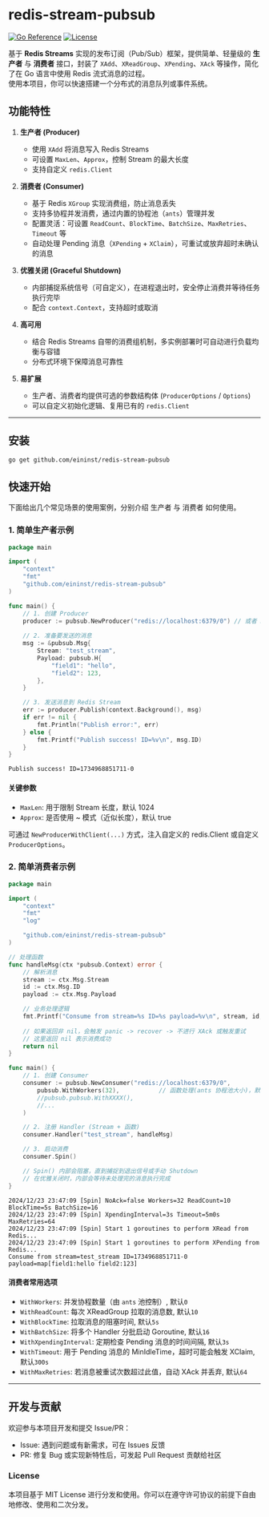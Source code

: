 # redis-stream-pubsub

[![Go Reference](https://pkg.go.dev/badge/github.com/eininst/redis-stream-pubsub.svg)](https://pkg.go.dev/github.com/eininst/redis-stream-pubsub)
[![License](https://img.shields.io/github/license/eininst/redis-stream-pubsub.svg)](LICENSE)

基于 **Redis Streams** 实现的发布订阅（Pub/Sub）框架，提供简单、轻量级的 **生产者** 与 **消费者** 接口，封装了 `XAdd`、`XReadGroup`、`XPending`、`XAck` 等操作，简化了在 Go 语言中使用 Redis 流式消息的过程。  
使用本项目，你可以快速搭建一个分布式的消息队列或事件系统。

## 功能特性

1. **生产者 (Producer)**
    - 使用 `XAdd` 将消息写入 Redis Streams
    - 可设置 `MaxLen`、`Approx`，控制 Stream 的最大长度
    - 支持自定义 `redis.Client`

2. **消费者 (Consumer)**
    - 基于 Redis `XGroup` 实现消费组，防止消息丢失
    - 支持多协程并发消费，通过内置的协程池（`ants`）管理并发
    - 配置灵活：可设置 `ReadCount`、`BlockTime`、`BatchSize`、`MaxRetries`、`Timeout` 等
    - 自动处理 Pending 消息（`XPending` + `XClaim`），可重试或放弃超时未确认的消息

3. **优雅关闭 (Graceful Shutdown)**
    - 内部捕捉系统信号（可自定义），在进程退出时，安全停止消费并等待任务执行完毕
    - 配合 `context.Context`，支持超时或取消

4. **高可用**
    - 结合 Redis Streams 自带的消费组机制，多实例部署时可自动进行负载均衡与容错
    - 分布式环境下保障消息可靠性

5. **易扩展**
    - 生产者、消费者均提供可选的参数结构体 (`ProducerOptions` / `Options`)
    - 可以自定义初始化逻辑、复用已有的 `redis.Client`

---

## 安装

```bash
go get github.com/eininst/redis-stream-pubsub
```


## 快速开始
下面给出几个常见场景的使用案例，分别介绍 生产者 与 消费者 如何使用。

### 1. 简单生产者示例

```go
package main

import (
    "context"
    "fmt"
    "github.com/eininst/redis-stream-pubsub"
)

func main() {
    // 1. 创建 Producer
    producer := pubsub.NewProducer("redis://localhost:6379/0") // 或者 NewProducerWithClient(...)
    
    // 2. 准备要发送的消息
    msg := &pubsub.Msg{
        Stream: "test_stream",
        Payload: pubsub.H{
            "field1": "hello",
            "field2": 123,
        },
    }

    // 3. 发送消息到 Redis Stream
    err := producer.Publish(context.Background(), msg)
    if err != nil {
        fmt.Println("Publish error:", err)
    } else {
        fmt.Printf("Publish success! ID=%v\n", msg.ID)
    }
}
```

```text
Publish success! ID=1734968851711-0
```

#### 关键参数
* `MaxLen`: 用于限制 Stream 长度，默认 1024
* `Approx`: 是否使用 ~ 模式（近似长度），默认 true

可通过 `NewProducerWithClient(...)` 方式，注入自定义的 redis.Client 或自定义 `ProducerOptions`。

### 2. 简单消费者示例
```go
package main

import (
    "context"
    "fmt"
    "log"

    "github.com/eininst/redis-stream-pubsub"
)

// 处理函数
func handleMsg(ctx *pubsub.Context) error {
    // 解析消息
    stream := ctx.Msg.Stream
    id := ctx.Msg.ID
    payload := ctx.Msg.Payload

    // 业务处理逻辑
    fmt.Printf("Consume from stream=%s ID=%s payload=%v\n", stream, id, payload)
    
    // 如果返回非 nil，会触发 panic -> recover -> 不进行 XAck 或触发重试
    // 这里返回 nil 表示消费成功
    return nil
}

func main() {
    // 1. 创建 Consumer
    consumer := pubsub.NewConsumer("redis://localhost:6379/0",
        pubsub.WithWorkers(32),           // 函数处理(ants 协程池大小)，默认0不限制
        //pubsub.pubsub.WithXXXX(), 
        //...
    )

    // 2. 注册 Handler (Stream + 函数)
    consumer.Handler("test_stream", handleMsg)

    // 3. 启动消费
    consumer.Spin()

    // Spin() 内部会阻塞，直到捕捉到退出信号或手动 Shutdown
    // 在优雅关闭时，内部会等待未处理完的消息执行完成
}
```

```text
2024/12/23 23:47:09 [Spin] NoAck=false Workers=32 ReadCount=10 BlockTime=5s BatchSize=16
2024/12/23 23:47:09 [Spin] XpendingInterval=3s Timeout=5m0s MaxRetries=64
2024/12/23 23:47:09 [Spin] Start 1 goroutines to perform XRead from Redis...
2024/12/23 23:47:09 [Spin] Start 1 goroutines to perform XPending from Redis...
Consume from stream=test_stream ID=1734968851711-0 payload=map[field1:hello field2:123]
```

#### 消费者常用选项
* `WithWorkers`: 并发协程数量（由 `ants` 池控制）, 默认`0`
* `WithReadCount`: 每次 XReadGroup 拉取的消息数, 默认`10`
* `WithBlockTime`: 拉取消息的阻塞时间, 默认`5s`
* `WithBatchSize`: 将多个 Handler 分批启动 Goroutine, 默认`16`
* `WithXpendingInterval`: 定期检查 Pending 消息的时间间隔, 默认`3s`
* `WithTimeout`: 用于 Pending 消息的 MinIdleTime，超时可能会触发 XClaim, 默认`300s`
* `WithMaxRetries`: 若消息被重试次数超过此值，自动 XAck 并丢弃, 默认`64`

***

## 开发与贡献
欢迎参与本项目开发和提交 Issue/PR：

* Issue: 遇到问题或有新需求，可在 Issues 反馈
* PR: 修复 Bug 或实现新特性后，可发起 Pull Request 贡献给社区


### License
本项目基于 MIT License 进行分发和使用。你可以在遵守许可协议的前提下自由地修改、使用和二次分发。